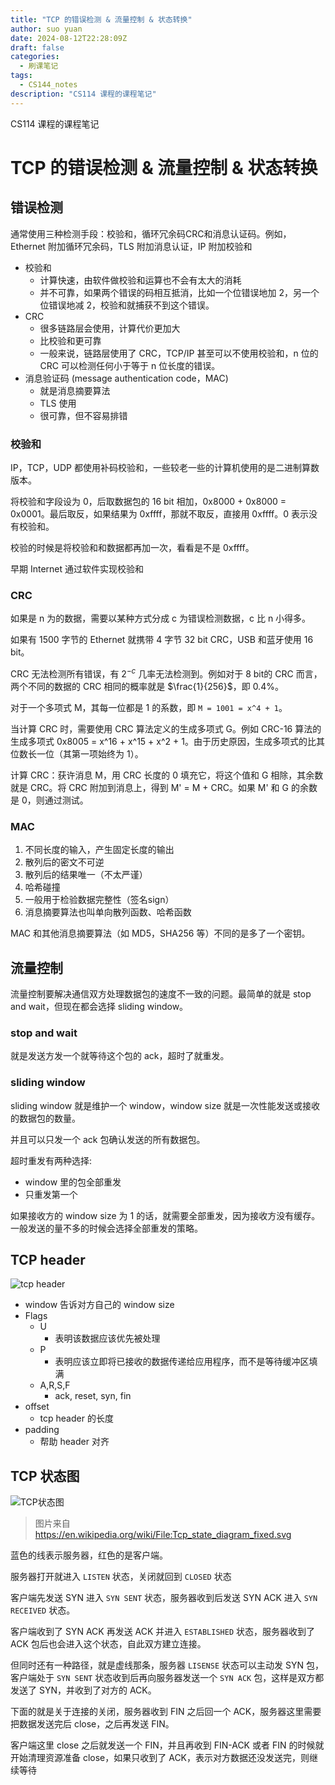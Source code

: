 ```yaml
---
title: "TCP 的错误检测 & 流量控制 & 状态转换"
author: suo yuan
date: 2024-08-12T22:28:09Z
draft: false
categories:
  - 刷课笔记
tags:
  - CS144_notes
description: "CS114 课程的课程笔记"
---
```


<!--more-->
CS114 课程的课程笔记
<!--more-->

# TCP 的错误检测 & 流量控制 & 状态转换

## 错误检测

通常使用三种检测手段：校验和，循环冗余码CRC和消息认证码。例如，Ethernet 附加循环冗余码，TLS 附加消息认证，IP 附加校验和

- 校验和
  - 计算快速，由软件做校验和运算也不会有太大的消耗
  - 并不可靠，如果两个错误的码相互抵消，比如一个位错误地加 2，另一个位错误地减 2，校验和就捕获不到这个错误。
- CRC
  - 很多链路层会使用，计算代价更加大
  - 比校验和更可靠
  - 一般来说，链路层使用了 CRC，TCP/IP 甚至可以不使用校验和，n 位的 CRC 可以检测任何小于等于 n 位长度的错误。
- 消息验证码 (message authentication code，MAC)
  - 就是消息摘要算法
  - TLS 使用
  - 很可靠，但不容易排错

### 校验和

IP，TCP，UDP 都使用补码校验和，一些较老一些的计算机使用的是二进制算数版本。

将校验和字段设为 0，后取数据包的 16 bit 相加，0x8000 + 0x8000 = 0x0001。最后取反，如果结果为 0xffff，那就不取反，直接用 0xffff。0 表示没有校验和。

校验的时候是将校验和和数据都再加一次，看看是不是 0xffff。

早期 Internet 通过软件实现校验和

### CRC

如果是 n 为的数据，需要以某种方式分成 c 为错误检测数据，c 比 n 小得多。

如果有 1500 字节的 Ethernet 就携带 4 字节 32 bit CRC，USB 和蓝牙使用 16 bit。

CRC 无法检测所有错误，有 $2^{-c}$ 几率无法检测到。例如对于 8 bit的 CRC 而言，两个不同的数据的 CRC 相同的概率就是 $\frac{1}{256}$，即 0.4%。

对于一个多项式 M，其每一位都是 1 的系数，即 `M = 1001 = x^4 + 1`。

当计算 CRC 时，需要使用 CRC 算法定义的生成多项式 G。例如 CRC-16 算法的生成多项式 0x8005 = x^16 + x^15 + x^2 + 1。由于历史原因，生成多项式的比其位数长一位（其第一项始终为 1）。

计算 CRC：获许消息 M，用 CRC 长度的 0 填充它，将这个值和 G 相除，其余数就是 CRC。将 CRC 附加到消息上，得到 M' = M + CRC。如果 M' 和 G 的余数是 0，则通过测试。

### MAC

1. 不同长度的输入，产生固定长度的输出
2. 散列后的密文不可逆
3. 散列后的结果唯一（不太严谨）
4. 哈希碰撞
5. 一般用于检验数据完整性（签名sign）
6. 消息摘要算法也叫单向散列函数、哈希函数

MAC 和其他消息摘要算法（如 MD5，SHA256 等）不同的是多了一个密钥。

## 流量控制

流量控制要解决通信双方处理数据包的速度不一致的问题。最简单的就是 stop and wait，但现在都会选择 sliding window。

### stop and wait

就是发送方发一个就等待这个包的 ack，超时了就重发。

### sliding window

sliding window 就是维护一个 window，window size 就是一次性能发送或接收的数据包的数量。

并且可以只发一个 ack 包确认发送的所有数据包。

超时重发有两种选择:

- window 里的包全部重发
- 只重发第一个

如果接收方的 window size 为 1 的话，就需要全部重发，因为接收方没有缓存。一般发送的量不多的时候会选择全部重发的策略。

## TCP header

![tcp header](/img/CS144/tcp_header.png)

- window
  告诉对方自己的 window size
- Flags
  - U
    - 表明该数据应该优先被处理
  - P
    - 表明应该立即将已接收的数据传递给应用程序，而不是等待缓冲区填满
  - A,R,S,F
    - ack, reset, syn, fin
- offset
  - tcp header 的长度
- padding
  - 帮助 header 对齐

## TCP 状态图

![TCP状态图](/img/CS144/Tcp_state_diagram_fixed.svg)

> 图片来自 https://en.wikipedia.org/wiki/File:Tcp_state_diagram_fixed.svg

蓝色的线表示服务器，红色的是客户端。

服务器打开就进入 `LISTEN` 状态，关闭就回到 `CLOSED` 状态

客户端先发送 SYN 进入 `SYN SENT` 状态，服务器收到后发送 SYN ACK 进入 `SYN RECEIVED` 状态。

客户端收到了 SYN ACK 再发送 ACK 并进入 `ESTABLISHED` 状态，服务器收到了 ACK 包后也会进入这个状态，自此双方建立连接。

但同时还有一种路径，就是虚线那条，服务器 `LISENSE` 状态可以主动发 SYN 包，客户端处于 `SYN SENT` 状态收到后再向服务器发送一个 `SYN ACK` 包，这样是双方都发送了 SYN，并收到了对方的 ACK。

下面的就是关于连接的关闭，服务器收到 FIN 之后回一个 ACK，服务器这里需要把数据发送完后 close，之后再发送 FIN。

客户端这里 close 之后就发送一个 FIN，并且再收到 FIN-ACK 或者 FIN 的时候就开始清理资源准备 close，如果只收到了 ACK，表示对方数据还没发送完，则继续等待
